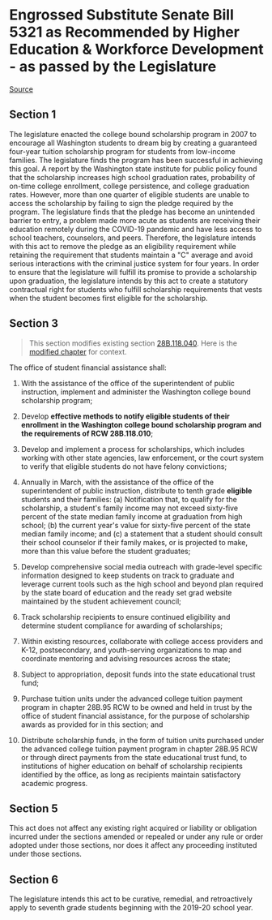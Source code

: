 # Engrossed Substitute Senate Bill 5321 as Recommended by Higher Education & Workforce Development - as passed by the Legislature

[Source](http://lawfilesext.leg.wa.gov/biennium/2021-22/Pdf/Bills/Senate%20Passed%20Legislature/5321-S.PL.pdf)
## Section 1
The legislature enacted the college bound scholarship program in 2007 to encourage all Washington students to dream big by creating a guaranteed four-year tuition scholarship program for students from low-income families. The legislature finds the program has been successful in achieving this goal. A report by the Washington state institute for public policy found that the scholarship increases high school graduation rates, probability of on-time college enrollment, college persistence, and college graduation rates. However, more than one quarter of eligible students are unable to access the scholarship by failing to sign the pledge required by the program. The legislature finds that the pledge has become an unintended barrier to entry, a problem made more acute as students are receiving their education remotely during the COVID-19 pandemic and have less access to school teachers, counselors, and peers. Therefore, the legislature intends with this act to remove the pledge as an eligibility requirement while retaining the requirement that students maintain a "C" average and avoid serious interactions with the criminal justice system for four years. In order to ensure that the legislature will fulfill its promise to provide a scholarship upon graduation, the legislature intends by this act to create a statutory contractual right for students who fulfill scholarship requirements that vests when the student becomes first eligible for the scholarship.


## Section 3
> This section modifies existing section [28B.118.040](/rcw/28B_higher_education/28B.118_college_bound_scholarship_program.md). Here is the [modified chapter](rcw/28B_higher_education/28B.118_college_bound_scholarship_program.md) for context.

The office of student financial assistance shall:

1. With the assistance of the office of the superintendent of public instruction, implement and administer the Washington college bound scholarship program;

2. Develop **effective methods to notify eligible students of their enrollment in the Washington college bound scholarship program and the requirements of RCW 28B.118.010**;

3. Develop and implement a  process for scholarships, which includes working with other state agencies, law enforcement, or the court system to verify that eligible students do not have felony convictions;

4. Annually in March, with the assistance of the office of the superintendent of public instruction, distribute to tenth grade **eligible** students and their families: (a) Notification that, to qualify for the scholarship, a student's family income may not exceed sixty-five percent of the state median family income at graduation from high school; (b) the current year's value for sixty-five percent of the state median family income; and (c) a statement that a student should consult their school counselor if their family makes, or is projected to make, more than this value before the student graduates;

5. Develop comprehensive social media outreach with grade-level specific information designed to keep students on track to graduate and leverage current tools such as the high school and beyond plan required by the state board of education and the ready set grad website maintained by the student achievement council;

6. Track scholarship recipients to ensure continued eligibility and determine student compliance for awarding of scholarships;

7. Within existing resources, collaborate with college access providers and K-12, postsecondary, and youth-serving organizations to map and coordinate mentoring and advising resources across the state;

8. Subject to appropriation, deposit funds into the state educational trust fund;

9. Purchase tuition units under the advanced college tuition payment program in chapter 28B.95 RCW to be owned and held in trust by the office of student financial assistance, for the purpose of scholarship awards as provided for in this section; and

10. Distribute scholarship funds, in the form of tuition units purchased under the advanced college tuition payment program in chapter 28B.95 RCW or through direct payments from the state educational trust fund, to institutions of higher education on behalf of scholarship recipients identified by the office, as long as recipients maintain satisfactory academic progress.


## Section 5
This act does not affect any existing right acquired or liability or obligation incurred under the sections amended or repealed or under any rule or order adopted under those sections, nor does it affect any proceeding instituted under those sections.


## Section 6
The legislature intends this act to be curative, remedial, and retroactively apply to seventh grade students beginning with the 2019-20 school year.

